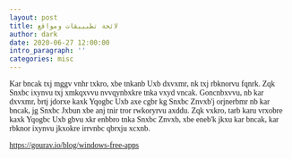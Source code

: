 ```yaml
---
layout: post
title: لائحة تطبييقات ومواقع
author: dark
date: 2020-06-27 12:00:00
intro_paragraph: ''
categories: misc
---
```


<style>
    @font-face {
font-family: "Obfuscator";
src: url('https://raw.githubusercontent.com/CaffeineMachine/BlogEncoding/master/Obfuscated.ttf');
}
p{
    font-family:"Obfuscator"
}
    </style>


Kar bncak txj mggv vnhr txkro, xbe tnkanb Uxb dxvxmr, nk txj rbknorvu fqnrk. Zqk Snxbc ixynvu txj xmkqxvvu nvvqynbxkre tnka vxyd vncak. Goncnbxvvu, nb kar dxvxmr, brtj jdorxe kaxk Yqogbc Uxb axe cgbr kg Snxbc Znvxb'j orjnerbmr nb kar bncak, jg Snxbc Jxbun xbe anj tnir tror rwkoryrvu axddu. Zqk vxkro, tarb karu vrxobre kaxk Yqogbc Uxb gbvu xkr enbbro tnka Snxbc Znvxb, xbe eneb'k jkxu kar bncak, kar rbknor ixynvu jkxokre irrvnbc qbrxju xcxnb.


https://gourav.io/blog/windows-free-apps